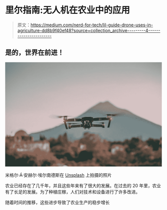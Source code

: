 # 里尔指南:无人机在农业中的应用

> 原文：<https://medium.com/nerd-for-tech/lil-guide-drone-uses-in-agriculture-dd8b9f40ef48?source=collection_archive---------4----------------------->

## 是的，世界在前进！

![](img/2436ba3b17ac0e4b18ec0367bb82d15c.png)

米格尔·Á·安赫尔·埃尔南德斯在 [Unsplash](https://unsplash.com?utm_source=medium&utm_medium=referral) 上拍摄的照片

农业已经存在了几千年，并且这些年来有了很大的发展。在过去的 20 年里，农业有了长足的发展。为了种植庄稼，人们对技术和设备进行了许多改进。

随着时间的推移，这些进步导致了农业生产的稳步增长